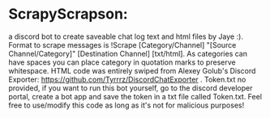 # ScrapyScrapson:
a discord bot to create saveable chat log text and html files by Jaye :).
Format to scrape messages is !Scrape [Category/Channel] "[Source Channel/Category]" [Destination Channel] [txt/html].
As categories can have spaces you can place category in quotation marks to preserve whitespace.
HTML code was entirely swiped from Alexey Golub's Discord Exporter: https://github.com/Tyrrrz/DiscordChatExporter .
Token.txt no provided, if you want to run this bot yourself, go to the discord developer portal, create a bot app and save the token in a txt file called Token.txt.
Feel free to use/modify this code as long as it's not for malicious purposes!
